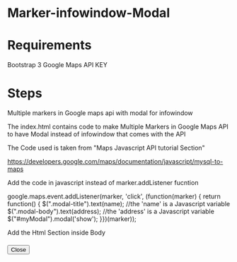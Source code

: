 # Marker-infowindow-Modal

# Requirements
Bootstrap 3
Google Maps API KEY

# Steps
Multiple markers in Google maps api with modal for infowindow

The index.html contains code to make Multiple Markers in Google Maps API to have Modal instead of infowindow that comes with the API
 
The Code used is taken from "Maps Javascript API tutorial Section"

https://developers.google.com/maps/documentation/javascript/mysql-to-maps

Add the code in javascript instead of  marker.addListener fucntion


google.maps.event.addListener(marker, 'click', (function(marker) {
return function() {
$(".modal-title").text(name);  //the 'name' is a Javascript variable
$(".modal-body").text(address); //the 'address' is a Javascript variable
$("#myModal").modal('show');
}})(marker));


Add the Html Section inside Body

<div class="modal fade" id="myModal" role="dialog">
<div class="modal-dialog">
<div class="modal-content">
<div class="modal-header">
<h4 class="modal-title"></h4>
</div>
<div class="modal-body">
</div>
<div class="modal-footer">
<button type="button" class="btn btn-default" data-dismiss="modal">Close</button>
</div>
</div>
</div>
</div>



